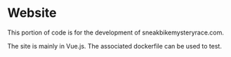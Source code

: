 # Website

This portion of code is for the development of sneakbikemysteryrace.com.

The site is mainly in Vue.js. The associated dockerfile can be used to test.
